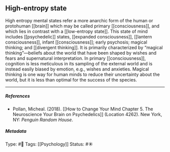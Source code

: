 ## High-entropy state  # 

High entropy mental states refer a more anarchic form of the human or protohuman [[brain]] which may be called primary [[consciousness]], and which lies in contrast with a [[low-entropy state]]. This state of mind includes [[psychedelic]] states, [[expanded consciousness]], [[lantern consciousness]], infant [[consciousness]]; early psychosis; magical thinking; and [[divergent thinking]]. It is primarily characterized by “magical thinking”—beliefs about the world that have been shaped by wishes and fears and supernatural interpretation. In primary [[consciousness]], cognition is less meticulous in its sampling of the external world and is instead easily biased by emotion, e.g., wishes and anxieties. Magical thinking is one way for human minds to reduce their uncertainty about the world, but it is less than optimal for the success of the species. 

___

##### References

- Pollan, Micheal. (2018). [[How to Change Your Mind Chapter 5. The Neuroscience Your Brain on Psychedelics]] (Location 4262). New York, NY: _Penguin Random House_. 

##### Metadata

Type: #🔴 
Tags: [[Psychology]] 
Status: #☀️ 